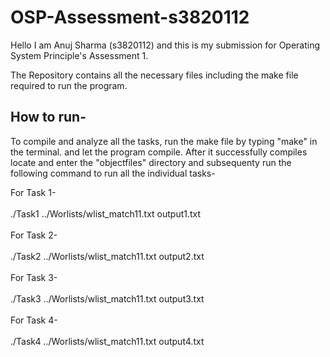 # OSP-Assessment-s3820112

Hello I am Anuj Sharma (s3820112) and this is my submission for Operating System Principle's Assessment 1.

The Repository contains all the necessary files including the make file required to run the program.

## How to run-

To compile and analyze all the tasks, run the make file by typing "make" in the terminal. and let the program compile. 
After it successfully compiles locate and enter the "objectfiles" directory and subsequenty run the following command to run all the individual tasks- <br />

For Task 1- <br /><br />  ./Task1 ../Worlists/wlist_match11.txt output1.txt <br /><br />
For Task 2- <br /><br />  ./Task2 ../Worlists/wlist_match11.txt output2.txt <br /><br />
For Task 3- <br /><br />  ./Task3 ../Worlists/wlist_match11.txt output3.txt <br /><br />
For Task 4- <br /><br />  ./Task4 ../Worlists/wlist_match11.txt output4.txt <br /><br />




